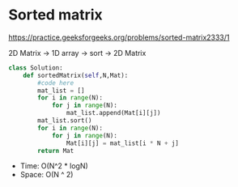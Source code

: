 # Sorted matrix

https://practice.geeksforgeeks.org/problems/sorted-matrix2333/1

2D Matrix -> 1D array -> sort -> 2D Matrix

```python
class Solution:
    def sortedMatrix(self,N,Mat):
        #code here
        mat_list = []
        for i in range(N):
            for j in range(N):
                mat_list.append(Mat[i][j])
        mat_list.sort()
        for i in range(N):
            for j in range(N):
                Mat[i][j] = mat_list[i * N + j]
        return Mat
```

* Time: O(N^2 * logN)
* Space: O(N ^ 2)
